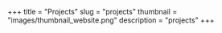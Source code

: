 +++
title = "Projects"
slug = "projects"
thumbnail = "images/thumbnail_website.png"
description = "projects"
+++


